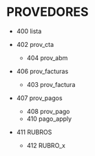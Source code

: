 # PROVEDORES

- 400 lista

- 402 prov_cta
  - 404 prov_abm
  
- 406 prov_facturas
  - 403 prov_factura
  
- 407 prov_pagos
  - 408 prov_pago
  - 410 pago_apply
  
- 411 RUBROS
  - 412 RUBRO_x
  